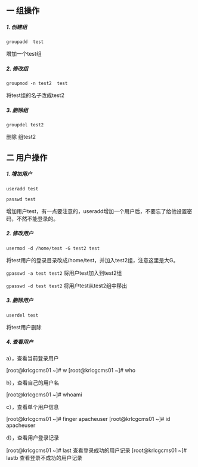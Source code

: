 ## 一 组操作

##### 1. 创建组
`groupadd  test`

增加一个test组

##### 2. 修改组

`groupmod -n test2  test`

将test组的名子改成test2

##### 3. 删除组

`groupdel test2`

删除 组test2

## 二 用户操作
##### 1. 增加用户
`useradd test`

`passwd test`

增加用户test，有一点要注意的，useradd增加一个用户后，不要忘了给他设置密码，不然不能登录的。

##### 2. 修改用户

`usermod -d /home/test -G test2 test`

将test用户的登录目录改成/home/test，并加入test2组，注意这里是大G。

`gpasswd -a test test2` 将用户test加入到test2组

`gpasswd -d test test2` 将用户test从test2组中移出

##### 3. 删除用户

`userdel test`

将test用户删除

##### 4. 查看用户

a），查看当前登录用户

[root@krlcgcms01 ~]# w
[root@krlcgcms01 ~]# who

b），查看自己的用户名

[root@krlcgcms01 ~]# whoami

c），查看单个用户信息

[root@krlcgcms01 ~]# finger apacheuser
[root@krlcgcms01 ~]# id apacheuser

d），查看用户登录记录

[root@krlcgcms01 ~]# last 查看登录成功的用户记录
[root@krlcgcms01 ~]# lastb 查看登录不成功的用户记录